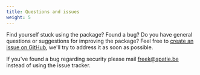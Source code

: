 ```yaml
---
title: Questions and issues
weight: 5
---
```


Find yourself stuck using the package? Found a bug? Do you have general questions or suggestions for improving the package? Feel free to [create an issue on GitHub](https://github.com/spatie/laravel-activitylog/issues), we'll try to address it as soon as possible.

If you've found a bug regarding security please mail [freek@spatie.be](mailto:freek@spatie.be) instead of using the issue tracker.

